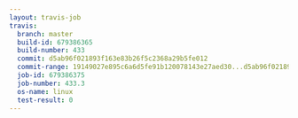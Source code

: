 ```yaml
---
layout: travis-job
travis:
  branch: master
  build-id: 679386365
  build-number: 433
  commit: d5ab96f021893f163e83b26f5c2368a29b5fe012
  commit-range: 19149027e895c6a6d5fe91b120078143e27aed30...d5ab96f021893f163e83b26f5c2368a29b5fe012
  job-id: 679386375
  job-number: 433.3
  os-name: linux
  test-result: 0
---
```

